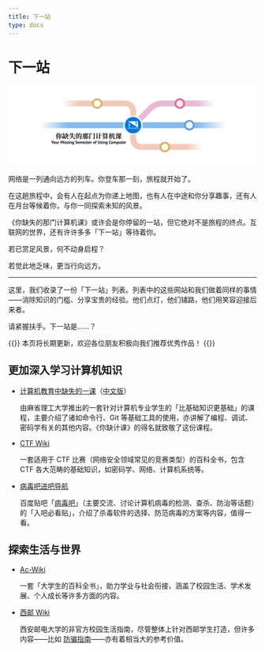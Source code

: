 ```yaml
---
title: 下一站
type: docs
---
```


# 下一站

![下一站](next-station/Banner.png#center)

网络是一列通向远方的列车。你登车那一刻，旅程就开始了。

在这趟旅程中，会有人在起点为你递上地图，也有人在中途和你分享趣事，还有人在月台等候着你，与你一同探索未知的风景。

《你缺失的那门计算机课》或许会是你停留的一站，但它绝对不是旅程的终点。互联网的世界，还有许许多多「下一站」等待着你。

若已赏足风景，何不动身启程？

若觉此地乏味，更当行向远方。

---

这里，我们收录了一份「下一站」列表。列表中的这些网站和我们做着同样的事情——消除知识的门槛、分享宝贵的经验。他们点灯，他们铺路，他们用笑容迎接后来者。

请紧握扶手。下一站是……？

{{<hint warning>}}
本页将长期更新，欢迎各位朋友积极向我们推荐优秀作品！
{{</hint>}}

## 更加深入学习计算机知识

- [计算机教育中缺失的一课](https://missing.csail.mit.edu/)（[中文版](https://missing-semester-cn.github.io/)）

  由麻省理工大学推出的一套针对计算机专业学生的「比基础知识更基础」的课程，主要介绍了诸如命令行、Git 等基础工具的使用，亦讲解了编程、调试、密码学有关的其他内容。《你缺计课》的得名就致敬了这份课程。

- [CTF Wiki](https://ctf-wiki.org/)

  一套适用于 CTF 比赛（网络安全领域常见的竞赛类型）的百科全书，包含 CTF 各大范畴的基础知识，如密码学、网络、计算机系统等。

- [病毒吧进吧导航](https://docs.qq.com/doc/DTHZzdVlRVnFsZnNT)

  百度贴吧「[病毒吧](https://tieba.baidu.com/f?kw=%E7%97%85%E6%AF%92)」（主要交流、讨论计算机病毒的检测、查杀、防治等话题）的「入吧必看贴」，介绍了杀毒软件的选择、防范病毒的方案等内容，值得一看。


## 探索生活与世界

- [Ac-Wiki](https://ac-wiki.org/)

  一套「大学生的百科全书」，助力学业与社会衔接，涵盖了校园生活、学术发展、个人成长等许多方面的内容。

- [西邮 Wiki](https://wiki.cooo.site/)

  西安邮电大学的非官方校园生活指南，尽管整体上针对西邮学生打造，但许多内容——比如 [防骗指南](https://wiki.cooo.site/campus/anti-fraud)——亦有着相当大的参考价值。